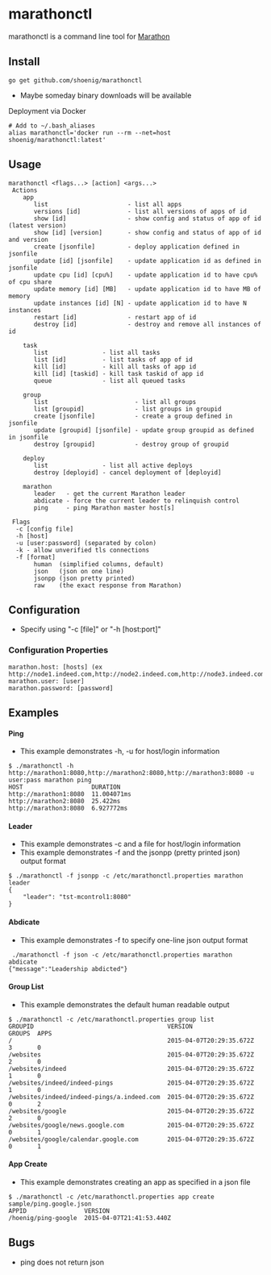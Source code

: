 # marathonctl
marathonctl is a command line tool for [Marathon](https://mesosphere.github.io/marathon/docs/rest-api.html)

## Install
```
go get github.com/shoenig/marathonctl
```
- Maybe someday binary downloads will be available

Deployment via Docker
```
# Add to ~/.bash_aliases
alias marathonctl='docker run --rm --net=host shoenig/marathonctl:latest'
```

## Usage
```
marathonctl <flags...> [action] <args...>
 Actions
    app
       list                      - list all apps
       versions [id]             - list all versions of apps of id
       show [id]                 - show config and status of app of id (latest version)
       show [id] [version]       - show config and status of app of id and version
       create [jsonfile]         - deploy application defined in jsonfile
       update [id] [jsonfile]    - update application id as defined in jsonfile
       update cpu [id] [cpu%]    - update application id to have cpu% of cpu share
       update memory [id] [MB]   - update application id to have MB of memory
       update instances [id] [N] - update application id to have N instances
       restart [id]              - restart app of id
       destroy [id]              - destroy and remove all instances of id

    task
       list               - list all tasks
       list [id]          - list tasks of app of id
       kill [id]          - kill all tasks of app id
       kill [id] [taskid] - kill task taskid of app id
       queue              - list all queued tasks

    group
       list                        - list all groups
       list [groupid]              - list groups in groupid
       create [jsonfile]           - create a group defined in jsonfile
       update [groupid] [jsonfile] - update group groupid as defined in jsonfile
       destroy [groupid]           - destroy group of groupid

    deploy
       list               - list all active deploys
       destroy [deployid] - cancel deployment of [deployid]

    marathon
       leader   - get the current Marathon leader
       abdicate - force the current leader to relinquish control
       ping     - ping Marathon master host[s]

 Flags
  -c [config file]
  -h [host]
  -u [user:password] (separated by colon)
  -k - allow unverified tls connections
  -f [format]
       human  (simplified columns, default)
       json   (json on one line)
       jsonpp (json pretty printed)
       raw    (the exact response from Marathon)
```

## Configuration
- Specify using "-c [file]" or "-h [host:port]"

### Configuration Properties
```
marathon.host: [hosts] (ex http://node1.indeed.com,http://node2.indeed.com,http://node3.indeed.com)
marathon.user: [user]
marathon.password: [password]
```

## Examples

#### Ping
- This example demonstrates -h, -u for host/login information
```
$ ./marathonctl -h http://marathon1:8080,http://marathon2:8080,http://marathon3:8080 -u user:pass marathon ping
HOST                   DURATION
http://marathon1:8080  11.004071ms
http://marathon2:8080  25.422ms
http://marathon3:8080  6.927772ms
```
#### Leader
- This example demonstrates -c and a file for host/login information
- This example demonstrates -f and the jsonpp (pretty printed json) output format
```
$ ./marathonctl -f jsonpp -c /etc/marathonctl.properties marathon leader
{
    "leader": "tst-mcontrol1:8080"
}
```
#### Abdicate
- This example demonstrates -f to specify one-line json output format
````
 ./marathonctl -f json -c /etc/marathonctl.properties marathon abdicate
{"message":"Leadership abdicted"}
````
#### Group List
- This example demonstrates the default human readable output
````
$ ./marathonctl -c /etc/marathonctl.properties group list
GROUPID                                     VERSION                   GROUPS  APPS
/                                           2015-04-07T20:29:35.672Z  3       0
/websites                                   2015-04-07T20:29:35.672Z  2       0
/websites/indeed                            2015-04-07T20:29:35.672Z  1       0
/websites/indeed/indeed-pings               2015-04-07T20:29:35.672Z  1       0
/websites/indeed/indeed-pings/a.indeed.com  2015-04-07T20:29:35.672Z  0       2
/websites/google                            2015-04-07T20:29:35.672Z  2       0
/websites/google/news.google.com            2015-04-07T20:29:35.672Z  0       1
/websites/google/calendar.google.com        2015-04-07T20:29:35.672Z  0       1
````
#### App Create
- This example demonstrates creating an app as specified in a json file
````
$ ./marathonctl -c /etc/marathonctl.properties app create sample/ping.google.json
APPID                VERSION
/hoenig/ping-google  2015-04-07T21:41:53.440Z
````

## Bugs
- ping does not return json
